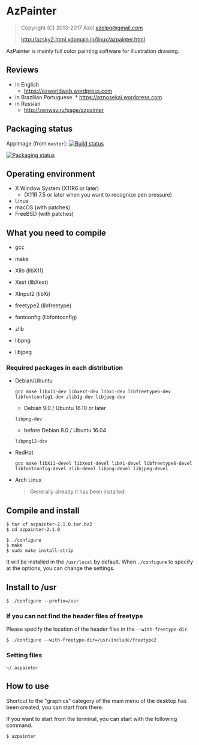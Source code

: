 # AzPainter

> Copyright (C) 2013-2017 Azel <azelpg@gmail.com>
>
> http://azsky2.html.xdomain.jp/linux/azpainter.html

AzPainter is mainly full color painting software for illustration drawing.

## Reviews
* in English
  * https://azworldweb.wordpress.com
* in Brazilian Portuguese
  * https://aznosekai.wordpress.com
* in Russian
  * http://zenway.ru/page/azpainter

## Packaging status
AppImage (from `master`): [![Build status](https://travis-ci.org/Symbian9/azpainter.svg?branch=master)](https://travis-ci.org/Symbian9/azpainter)

[![Packaging status](https://repology.org/badge/vertical-allrepos/azpainter.svg)](https://repology.org/metapackage/azpainter)

## Operating environment

* X Window System (X11R6 or later)
  * (X11R 7.5 or later when you want to recognize pen pressure)
* Linux
* macOS (with patches)
* FreeBSD (with patches)

## What you need to compile

- gcc
- make

- Xlib       (libX11)
- Xext       (libXext)
- XInput2    (libXi)
- freetype2  (libfreetype)
- fontconfig (libfontconfig)
- zlib
- libpng
- libjpeg

### Required packages in each distribution

* Debian/Ubuntu
  ```
  gcc make libx11-dev libxext-dev libxi-dev libfreetype6-dev
  libfontconfig1-dev zlib1g-dev libjpeg-dev
  ```
  * Debian 9.0 / Ubuntu 16.10 or later
  ```
  libpng-dev
  ```
  * before Debian 8.0 / Ubuntu 16.04
  ```
  libpng12-dev
  ```

* RedHat
  ```
  gcc make libX11-devel libXext-devel libXi-devel libfreetype6-devel
  libfontconfig-devel zlib-devel libpng-devel libjpeg-devel
  ```

* Arch Linux
  > Generally already it has been installed.

## Compile and install

```
$ tar xf azpainter-2.1.0.tar.bz2
$ cd azpainter-2.1.0

$ ./configure
$ make
$ sudo make install-strip
```

It will be installed in the `/usr/local` by default.
When `./configure` to specify at the options, you can change the settings.

## Install to /usr

`$ ./configure --prefix=/usr`

### If you can not find the header files of freetype

Please specify the location of the header files in the `--with-freetype-dir`.
```
$ ./configure --with-freetype-dir=/usr/include/freetype2
```

### Setting files

`~/.azpainter`

## How to use

Shortcut to the "graphics" category of the main menu of the desktop
has been created, you can start from there.

If you want to start from the terminal, you can start with the following command.

`$ azpainter`
